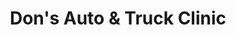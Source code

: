 ---
title: "Don's Auto & Truck Clinic"
url: /dunn/dons-auto-und-truck-clinic/
shop: Autowerkstatt
---